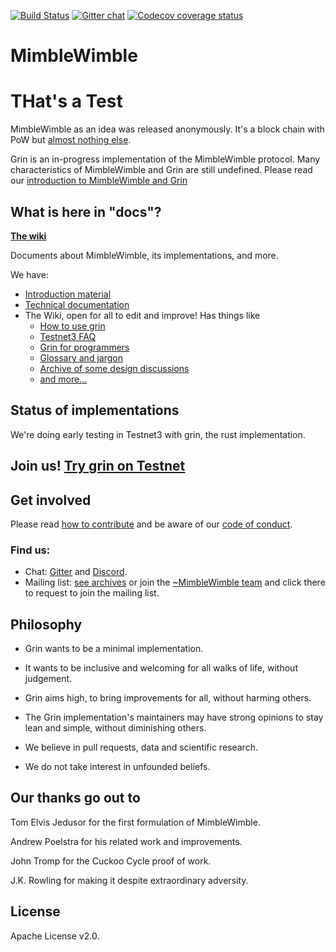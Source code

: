 [![Build Status](https://travis-ci.org/mimblewimble/grin.svg?branch=master)](https://travis-ci.org/mimblewimble/grin)
[![Gitter chat](https://badges.gitter.im/grin_community/Lobby.png)](https://gitter.im/grin_community/Lobby)
[![Codecov coverage status](https://codecov.io/gh/mimblewimble/grin/branch/master/graph/badge.svg)](https://codecov.io/gh/mimblewimble/grin)

# MimbleWimble
# THat's a Test 

MimbleWimble as an idea was released anonymously. It's a block chain with PoW but [almost nothing else](https://github.com/mimblewimble/docs/wiki/No-this,-no-that).

Grin is an in-progress implementation of the MimbleWimble protocol.
Many characteristics of MimbleWimble and Grin are still undefined.
Please read our [introduction to MimbleWimble and Grin](https://github.com/mimblewimble/grin/blob/master/doc/intro.md)

## What is here in "docs"?

[__The wiki__](https://github.com/mimblewimble/docs/wiki/)

Documents about MimbleWimble, its implementations, and more.

We have:
 - [Introduction material](https://github.com/mimblewimble/grin/blob/master/doc/intro.md)
 - [Technical documentation](https://github.com/mimblewimble/grin/tree/master/doc)
 - The Wiki, open for all to edit and improve! Has things like
   - [How to use grin](https://github.com/mimblewimble/docs/wiki/Testnet3-troubleshooting)
   - [Testnet3 FAQ](https://github.com/mimblewimble/docs/wiki/Building-Testnet3)
   - [Grin for programmers](https://github.com/mimblewimble/docs/wiki/Hacking-and-contributing)
   - [Glossary and jargon](https://github.com/mimblewimble/docs/wiki/Jargon-file-and-glossary)
   - [Archive of some design discussions](https://github.com/mimblewimble/docs/wiki/Design-discussions)
   - [and more...](https://github.com/mimblewimble/docs/wiki/)

## Status of implementations

We're doing early testing in Testnet3 with grin, the rust implementation.

Join us! [__Try grin on Testnet__](https://github.com/mimblewimble/grin/blob/master/doc/build.md)
-----------

## Get involved

Please read [how to contribute](https://github.com/mimblewimble/grin/blob/master/CONTRIBUTING.md)
and be aware of our
[code of conduct](https://github.com/mimblewimble/grin/blob/master/CODE_OF_CONDUCT.md).

### Find us:

* Chat: [Gitter](https://gitter.im/grin_community/Lobby) and [Discord](https://discord.gg/vDRYEZK).
* Mailing list: [see archives](https://lists.launchpad.net/mimblewimble/) or
join the [~MimbleWimble team](https://launchpad.net/~mimblewimble)
and click there to request to join the mailing list.

## Philosophy

* Grin wants to be a minimal implementation.

* It wants to be inclusive and welcoming for all walks of life, without judgement.

* Grin aims high, to bring improvements for all, without harming others.

* The Grin implementation's maintainers may have strong opinions
to stay lean and simple, without diminishing others.

* We believe in pull requests, data and scientific research.

* We do not take interest in unfounded beliefs.

## Our thanks go out to

Tom Elvis Jedusor for the first formulation of MimbleWimble.

Andrew Poelstra for his related work and improvements.

John Tromp for the Cuckoo Cycle proof of work.

J.K. Rowling for making it despite extraordinary adversity.

## License

Apache License v2.0.

